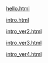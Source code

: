 <a href="https://leejunyoung228.github.io/webcontents/week_1/hello.html">hello.html</a>


<a href="https://leejunyoung228.github.io/webcontents/week_1/intro.html">intro.html</a>


<a href="https://leejunyoung228.github.io/webcontents/week_2/intro_ver2.html">intro_ver2.html</a>


<a href="https://leejunyoung228.github.io/webcontents/week_3/intro_ver3.html">intro_ver3.html</a>


<a href="https://leejunyoung228.github.io/webcontents/week_4/intro_ver4.html">intro_ver4.html</a>